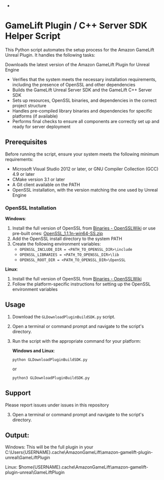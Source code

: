 - 

# GameLift Plugin / C++ Server SDK Helper Script

This Python script automates the setup process for the Amazon GameLift Unreal Plugin. It handles the following tasks:

Downloads the latest version of the Amazon GameLift Plugin for Unreal Engine

- Verifies that the system meets the necessary installation requirements, including the presence of OpenSSL and other dependencies
- Builds the GameLift Unreal Server SDK and the GameLift C++ Server SDK
- Sets up resources, OpenSSL binaries, and dependencies in the correct project structure
- Handles pre-compiled library binaries and dependencies for specific platforms (if available)
- Performs final checks to ensure all components are correctly set up and ready for server deployment

## Prerequisites

Before running the script, ensure your system meets the following minimum requirements:

- Microsoft Visual Studio 2012 or later, or GNU Compiler Collection (GCC) 4.9 or later
- CMake version 3.1 or later
- A Git client available on the PATH
- OpenSSL installation, with the version matching the one used by Unreal Engine

### OpenSSL Installation

**Windows**:

1. Install the full version of OpenSSL from [Binaries - OpenSSLWiki](https://wiki.openssl.org/index.php/Binaries) or use pre-built ones: [OpenSSL_1.1.1n-win64-SS.zip](https://wiki.agscollab.com/download/attachments/206439670/OpenSSL_1.1.1n-win64-SS.zip?version=1&modificationDate=1721847618073&api=v2)
2. Add the OpenSSL install directory to the system PATH
3. Create the following environment variables:
   - `OPENSSL_INCLUDE_DIR = <PATH_TO_OPENSSL_DIR>\include`
   - `OPENSSL_LIBRARIES = <PATH_TO_OPENSSL_DIR>\lib`
   - `OPENSSL_ROOT_DIR = <PATH_TO_OPENSSL_DIR>\OpenSSL`

**Linux**:

1. Install the full version of OpenSSL from [Binaries - OpenSSLWiki](https://wiki.openssl.org/index.php/Binaries)
2. Follow the platform-specific instructions for setting up the OpenSSL environment variables

## Usage

1. Download the `GLDownloadPluginBuildSDK.py` script.

2. Open a terminal or command prompt and navigate to the script's directory.

3. Run the script with the appropriate command for your platform:
   
   **Windows and Linux**:
   
   ```
   python GLDownloadPluginBuildSDK.py
   ```
   
   or
   
   ```
   python3 GLDownloadPluginBuildSDK.py
   ```

## Support

Please report issues under issues in this repository


3. Open a terminal or command prompt and navigate to the script's directory.

## Output:

Windows:
This will be the full plugin in your C:\Users\{USERNAME}\.cache\AmazonGameLift\amazon-gamelift-plugin-unreal\GameLiftPlugin

Linux:
$home\{USERNAME}\.cache\AmazonGameLift\amazon-gamelift-plugin-unreal\GameLiftPlugin
